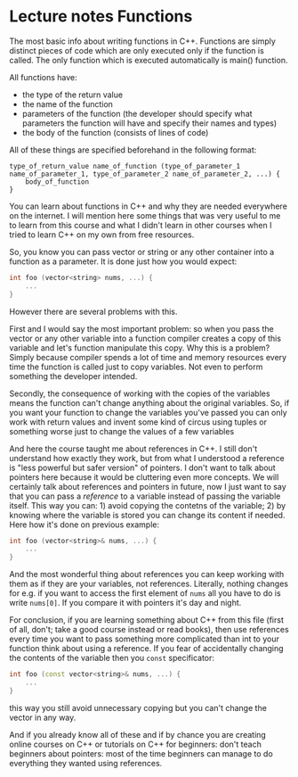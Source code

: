# Lecture notes Functions

The most basic info about writing functions in C++. Functions are simply distinct pieces of code which are only executed only if the
function is called. The only function which is executed automatically is main() function.

All functions have:

- the type of the return value
- the name of the function
- parameters of the function (the developer should specify what parameters the function will have and specify their names and types)
- the body of the function (consists of lines of code)

All of these things are specified beforehand in the following format:

```
type_of_return_value name_of_function (type_of_parameter_1 name_of_parameter_1, type_of_parameter_2 name_of_parameter_2, ...) {
	body_of_function
}
```

You can learn about functions in C++ and why they are needed everywhere on the internet. I will mention here some things that was very
useful to me to learn from this course and what I didn't learn in other courses when I tried to learn C++ on my own from free resources.

So, you know you can pass vector or string or any other container into a function as a parameter. It is done just how you would
expect:

```C++
int foo (vector<string> nums, ...) {
	...
}
```

However there are several problems with this. 

First and I would say the most important problem: so when you pass the vector or any other
variable into a function compiler creates a copy of this variable and let's function manipulate this copy. Why this is a problem?
Simply because compiler spends a lot of time and memory resources every time the function is called just to copy variables. Not even to
perform something the developer intended. 

Secondly, the consequence of working with the copies of the variables means the function can't change anything about the original
variables. So, if you want your function to change the variables you've passed you can only work with return values and invent some kind
of circus using tuples or something worse just to change the values of a few variables

And here the course taught me about references in C++. I still don't understand how exactly they work, but from what I understood a
reference is "less powerful but safer version" of pointers. I don't want to talk about pointers here because it would be cluttering
even more concepts. We will certainly talk about references and pointers in future, now I just want to say that you can pass a 
*reference* to a variable instead of passing the variable itself. This way you can: 1) avoid copying the contetns of the variable;
2) by knowing where the variable is stored you can change its content if needed. Here how it's done on previous example:

```C++
int foo (vector<string>& nums, ...) {
	...
}
```

And the most wonderful thing about references you can keep working with them as if they are your variables, not references. Literally,
nothing changes for e.g. if you want to access the first element of `nums` all you have to do is write `nums[0]`. If you compare it
with pointers it's day and night.

For conclusion, if you are learning something about C++ from this file (first of all, don't; take a good course instead or read books),
then use references every time you want to pass something more complicated than int to your function think about using a reference. If
you fear of accidentally changing the contents of the variable then you `const` specificator:

```C++
int foo (const vector<string>& nums, ...) {
	...
}
```

this way you still avoid unnecessary copying but you can't change the vector in any way.

And if you already know all of these and if by chance you are creating online courses on C++ or tutorials on C++ for beginners: don't
teach beginners about pointers: most of the time beginners can manage to do everything they wanted using references.